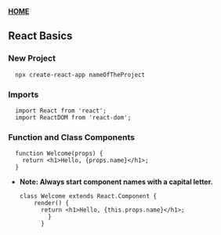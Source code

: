 [**HOME**](/index.md)


## React Basics

### New Project

      npx create-react-app nameOfTheProject


### Imports

      import React from 'react';
      import ReactDOM from 'react-dom';
    
    
### Function and Class Components

      function Welcome(props) {
        return <h1>Hello, {props.name}</h1>;
      }
    
* **Note: Always start component names with a capital letter.**


      class Welcome extends React.Component {
          render() {
            return <h1>Hello, {this.props.name}</h1>;
              }
            }



